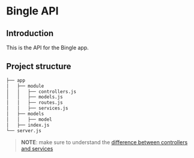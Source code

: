 # Bingle API

## Introduction

This is the API for the Bingle app.

## Project structure

``` markdown
├── app
│   ├── module
│   │   ├── controllers.js
│   │   ├── models.js
│   │   ├── routes.js
│   │   ├── services.js
│   ├── models
│   │   ├── model
│   ├── index.js
└── server.js
```

> **NOTE**: make sure to understand the [difference between controllers and services](https://www.coreycleary.me/what-is-the-difference-between-controllers-and-services-in-node-rest-apis)